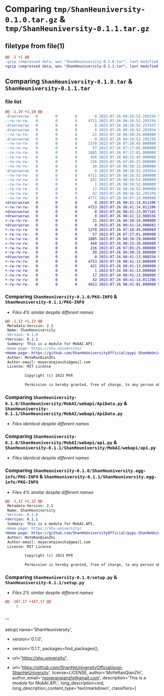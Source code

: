 # Comparing `tmp/ShanHeuniversity-0.1.0.tar.gz` & `tmp/ShanHeuniversity-0.1.1.tar.gz`

## filetype from file(1)

```diff
@@ -1 +1 @@
-gzip compressed data, was "ShanHeuniversity-0.1.0.tar", last modified: Wed Jul 26 08:16:52 2023, max compression
+gzip compressed data, was "ShanHeuniversity-0.1.1.tar", last modified: Wed Jul 26 08:41:14 2023, max compression
```

## Comparing `ShanHeuniversity-0.1.0.tar` & `ShanHeuniversity-0.1.1.tar`

### file list

```diff
@@ -1,19 +1,19 @@
-drwxrwxrwx   0        0        0        0 2023-07-26 08:16:52.295256 ShanHeuniversity-0.1.0/
--rw-rw-rw-   0        0        0     4711 2023-07-26 08:16:52.295256 ShanHeuniversity-0.1.0/PKG-INFO
-drwxrwxrwx   0        0        0        0 2023-07-26 08:16:52.257437 ShanHeuniversity-0.1.0/ShanHeuniversity/
-drwxrwxrwx   0        0        0        0 2023-07-26 08:16:52.283954 ShanHeuniversity-0.1.0/ShanHeuniversity/MobAI/
--rw-rw-rw-   0        0        0       21 2023-07-26 06:50:24.000000 ShanHeuniversity-0.1.0/ShanHeuniversity/MobAI/__init__.py
-drwxrwxrwx   0        0        0        0 2023-07-26 08:16:52.295256 ShanHeuniversity-0.1.0/ShanHeuniversity/MobAI/webapi/
--rw-rw-rw-   0        0        0     1370 2023-07-26 07:18:45.000000 ShanHeuniversity-0.1.0/ShanHeuniversity/MobAI/webapi/ApiData.py
--rw-rw-rw-   0        0        0       57 2023-07-26 07:17:01.000000 ShanHeuniversity-0.1.0/ShanHeuniversity/MobAI/webapi/__init__.py
--rw-rw-rw-   0        0        0     1885 2023-07-26 07:17:01.000000 ShanHeuniversity-0.1.0/ShanHeuniversity/MobAI/webapi/api.py
--rw-rw-rw-   0        0        0      426 2023-07-26 08:15:45.000000 ShanHeuniversity-0.1.0/ShanHeuniversity/MobAI/webapi/common.py
--rw-rw-rw-   0        0        0      216 2023-07-26 07:05:25.000000 ShanHeuniversity-0.1.0/ShanHeuniversity/MobAI/webapi/error.py
--rw-rw-rw-   0        0        0       20 2023-07-26 06:50:15.000000 ShanHeuniversity-0.1.0/ShanHeuniversity/__init__.py
-drwxrwxrwx   0        0        0        0 2023-07-26 08:16:52.283954 ShanHeuniversity-0.1.0/ShanHeuniversity.egg-info/
--rw-rw-rw-   0        0        0     4711 2023-07-26 08:16:52.000000 ShanHeuniversity-0.1.0/ShanHeuniversity.egg-info/PKG-INFO
--rw-rw-rw-   0        0        0      431 2023-07-26 08:16:52.000000 ShanHeuniversity-0.1.0/ShanHeuniversity.egg-info/SOURCES.txt
--rw-rw-rw-   0        0        0        1 2023-07-26 08:16:52.000000 ShanHeuniversity-0.1.0/ShanHeuniversity.egg-info/dependency_links.txt
--rw-rw-rw-   0        0        0       17 2023-07-26 08:16:52.000000 ShanHeuniversity-0.1.0/ShanHeuniversity.egg-info/top_level.txt
--rw-rw-rw-   0        0        0       42 2023-07-26 08:16:52.295256 ShanHeuniversity-0.1.0/setup.cfg
--rw-rw-rw-   0        0        0     4771 2023-07-26 08:07:23.000000 ShanHeuniversity-0.1.0/setup.py
+drwxrwxrwx   0        0        0        0 2023-07-26 08:41:14.011206 ShanHeuniversity-0.1.1/
+-rw-rw-rw-   0        0        0     4753 2023-07-26 08:41:14.011206 ShanHeuniversity-0.1.1/PKG-INFO
+drwxrwxrwx   0        0        0        0 2023-07-26 08:41:13.957341 ShanHeuniversity-0.1.1/ShanHeuniversity/
+drwxrwxrwx   0        0        0        0 2023-07-26 08:41:13.988556 ShanHeuniversity-0.1.1/ShanHeuniversity/MobAI/
+-rw-rw-rw-   0        0        0       21 2023-07-26 06:50:24.000000 ShanHeuniversity-0.1.1/ShanHeuniversity/MobAI/__init__.py
+drwxrwxrwx   0        0        0        0 2023-07-26 08:41:14.000682 ShanHeuniversity-0.1.1/ShanHeuniversity/MobAI/webapi/
+-rw-rw-rw-   0        0        0     1370 2023-07-26 07:18:45.000000 ShanHeuniversity-0.1.1/ShanHeuniversity/MobAI/webapi/ApiData.py
+-rw-rw-rw-   0        0        0       57 2023-07-26 07:17:01.000000 ShanHeuniversity-0.1.1/ShanHeuniversity/MobAI/webapi/__init__.py
+-rw-rw-rw-   0        0        0     1885 2023-07-26 08:39:29.000000 ShanHeuniversity-0.1.1/ShanHeuniversity/MobAI/webapi/api.py
+-rw-rw-rw-   0        0        0      448 2023-07-26 08:33:39.000000 ShanHeuniversity-0.1.1/ShanHeuniversity/MobAI/webapi/common.py
+-rw-rw-rw-   0        0        0      216 2023-07-26 07:05:25.000000 ShanHeuniversity-0.1.1/ShanHeuniversity/MobAI/webapi/error.py
+-rw-rw-rw-   0        0        0       20 2023-07-26 06:50:15.000000 ShanHeuniversity-0.1.1/ShanHeuniversity/__init__.py
+drwxrwxrwx   0        0        0        0 2023-07-26 08:41:13.988556 ShanHeuniversity-0.1.1/ShanHeuniversity.egg-info/
+-rw-rw-rw-   0        0        0     4753 2023-07-26 08:41:13.000000 ShanHeuniversity-0.1.1/ShanHeuniversity.egg-info/PKG-INFO
+-rw-rw-rw-   0        0        0      431 2023-07-26 08:41:13.000000 ShanHeuniversity-0.1.1/ShanHeuniversity.egg-info/SOURCES.txt
+-rw-rw-rw-   0        0        0        1 2023-07-26 08:41:13.000000 ShanHeuniversity-0.1.1/ShanHeuniversity.egg-info/dependency_links.txt
+-rw-rw-rw-   0        0        0       17 2023-07-26 08:41:13.000000 ShanHeuniversity-0.1.1/ShanHeuniversity.egg-info/top_level.txt
+-rw-rw-rw-   0        0        0       42 2023-07-26 08:41:14.011206 ShanHeuniversity-0.1.1/setup.cfg
+-rw-rw-rw-   0        0        0     4813 2023-07-26 08:41:01.000000 ShanHeuniversity-0.1.1/setup.py
```

### Comparing `ShanHeuniversity-0.1.0/PKG-INFO` & `ShanHeuniversity-0.1.1/PKG-INFO`

 * *Files 4% similar despite different names*

```diff
@@ -1,12 +1,12 @@
 Metadata-Version: 2.1
 Name: ShanHeuniversity
-Version: 0.1.0
+Version: 0.1.1
 Summary: This is a module for MobAI.API.
-Home-page: https://shu.university/
+Home-page: https://github.com/ShanHeUniversityOfficial/pypi-ShanHeUniversity
 Author: MoYeRanQianZhi
 Author-email: moyeranqianzhi@gmail.com
 License: MIT License
         
         Copyright (c) 2023 MYR
         
         Permission is hereby granted, free of charge, to any person obtaining a copy
```

### Comparing `ShanHeuniversity-0.1.0/ShanHeuniversity/MobAI/webapi/ApiData.py` & `ShanHeuniversity-0.1.1/ShanHeuniversity/MobAI/webapi/ApiData.py`

 * *Files identical despite different names*

### Comparing `ShanHeuniversity-0.1.0/ShanHeuniversity/MobAI/webapi/api.py` & `ShanHeuniversity-0.1.1/ShanHeuniversity/MobAI/webapi/api.py`

 * *Files identical despite different names*

### Comparing `ShanHeuniversity-0.1.0/ShanHeuniversity.egg-info/PKG-INFO` & `ShanHeuniversity-0.1.1/ShanHeuniversity.egg-info/PKG-INFO`

 * *Files 4% similar despite different names*

```diff
@@ -1,12 +1,12 @@
 Metadata-Version: 2.1
 Name: ShanHeuniversity
-Version: 0.1.0
+Version: 0.1.1
 Summary: This is a module for MobAI.API.
-Home-page: https://shu.university/
+Home-page: https://github.com/ShanHeUniversityOfficial/pypi-ShanHeUniversity
 Author: MoYeRanQianZhi
 Author-email: moyeranqianzhi@gmail.com
 License: MIT License
         
         Copyright (c) 2023 MYR
         
         Permission is hereby granted, free of charge, to any person obtaining a copy
```

### Comparing `ShanHeuniversity-0.1.0/setup.py` & `ShanHeuniversity-0.1.1/setup.py`

 * *Files 2% similar despite different names*

```diff
@@ -167,17 +167,17 @@
     )
 
 ```
 '''
 
 setup(
     name='ShanHeuniversity',
-    version='0.1.0',
+    version='0.1.1',
     packages=find_packages(),
-    url='https://shu.university/',
+    url='https://github.com/ShanHeUniversityOfficial/pypi-ShanHeUniversity',
     license=LICENSE,
     author='MoYeRanQianZhi',
     author_email='moyeranqianzhi@gmail.com',
     description='This is a module for MobAI.API.',
     long_description=md,
     long_description_content_type='text/markdown',
     classifiers=[
```

